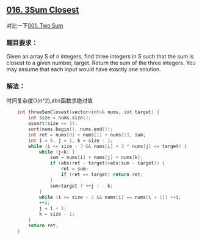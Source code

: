 ## [016. 3Sum Closest](https://leetcode.com/problems/3sum-closest/#/description)
对比一下[001. Two Sum](https://github.com/Harry-Li/leetcode/tree/master/001.%20Two%20Sum)
### 题目要求：
Given an array S of n integers, find three integers in S such that the sum is closest to a given number, target. Return the sum of the three integers. You may assume that each input would have exactly one solution.
### 解法：
时间复杂度O(n^2),abs函数求绝对值
```c
	int threeSumClosest(vector<int>& nums, int target) {
		int size = nums.size();
		assert(size >= 3);
		sort(nums.begin(), nums.end());
		int ret = nums[0] + nums[1] + nums[2], sum;
		int i = 0, j = 1, k = size - 1;
		while (i <= size - 3 && nums[i] + 2 * nums[j] <= target) {
			while (j<k) {
				sum = nums[i] + nums[j] + nums[k];
				if (abs(ret - target)>abs(sum - target)) {
					ret = sum;
					if (ret == target) return ret;
				}
				sum<target ? ++j : --k;
			}
			while (i <= size - 2 && nums[i] == nums[i + 1]) ++i;
			++i;
			j = i + 1;
			k = size - 1;
		}
		return ret;
	}
```

